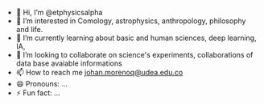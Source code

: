 - 👋 Hi, I’m @etphysicsalpha
- 👀 I’m interested in Comology, astrophysics, anthropology, philosophy and life.
- 🌱 I’m currently learning about basic and human sciences, deep learning, IA, 
- 💞️ I’m looking to collaborate on science's experiments, collaborations of data base avaiable informations
- 📫 How to reach me johan.morenoq@udea.edu.co
- 😄 Pronouns: ...
- ⚡ Fun fact: ...

<!---
etphysicsalpha/etphysicsalpha is a ✨ special ✨ repository because its `README.md` (this file) appears on your GitHub profile.
You can click the Preview link to take a look at your changes.
--->
